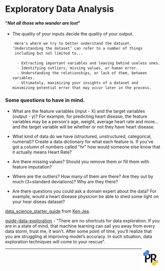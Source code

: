 # Exploratory Data Analysis
#### "_Not all those who wander are lost_"
- The quality of your inputs decide the quality of your output.

     
       Here's where we try to better understand the dataset. ‘Understanding the dataset’ can refer to a number of things
       including but not limited to...
       
        - Extracting important variables and leaving behind useless ones.
        - Identifying outliers, missing values, or human error.
        - Understanding the relationships, or lack of them, between variables.
        - Ultimately, maximizing your insights of a dataset and minimizing potential error that may occur later in the process.

### Some questions to have in mind.

- What are the feature variables (input - X) and the target variables (output - y)? For example, for predicting heart disease, the feature variables may be a person's age, weight, average heart rate and more... and the target variable will be whether or not they have heart disease.

- What kind of data do we have (structured, unstructured, categorical, numerial)? Create a data dictionary for what each feature is. If you've got a column of numbers called "hr" how would someone else know that it actually means Heart Rate?

- Are there missing values? Should you remove them or fill them with feature imputation?

- Where are the outliers? How many of them are there? Are they out by much (3+standard deviations)? Why are they there?

- Are there questions you could ask a domain expert about the data? For example, would a heart disease physicion be able to shed some light on your hear diseas dataset?

[data_science_starter_guide](https://github.com/pauloreis-ds/Paulo-Reis-Data-Science/blob/master/2%20-%20Data%20Processing%20(Wrangling%20-%20Cleaning%20-%20Analysis)/data_science_starter_guide.ipynb) from [Ken Jee](https://github.com/PlayingNumbers).

[guide-data-exploration](https://www.analyticsvidhya.com/blog/2016/01/guide-data-exploration/) - "There are no shortcuts for data exploration. If you are in a state of mind, that machine learning can sail you away from every data storm, trust me, it won’t. After some point of time, you’ll realize that you are struggling at improving model’s accuracy. In such situation, data exploration techniques will come to your rescue".





[<img align="right" width="60" height="60" src="https://github.com/pauloreis-ds/Paulo-Reis-Data-Science/blob/master/Paulo%20Reis/Pauloreis01.png">](https://github.com/pauloreis-ds)

---
